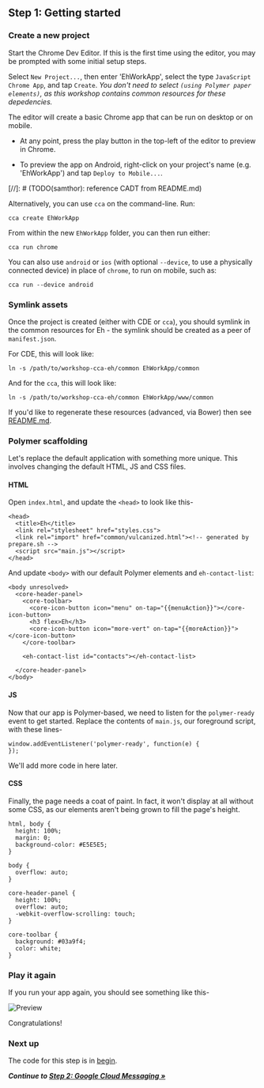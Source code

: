 ## Step 1: Getting started

### Create a new project

Start the Chrome Dev Editor. If this is the first time using the editor, you may be prompted with some initial setup steps.

Select `New Project...`, then enter 'EhWorkApp', select the type `JavaScript Chrome App`, and tap `Create`.
_You don't need to select `(using Polymer paper elements)`, as this workshop contains common resources for these depedencies._

The editor will create a basic Chrome app that can be run on desktop or on mobile.

* At any point, press the play button in the top-left of the editor to preview in Chrome.

* To preview the app on Android, right-click on your project's name (e.g. 'EhWorkApp') and tap `Deploy to Mobile...`.

[//]: # (TODO(samthor): reference CADT from README.md)

Alternatively, you can use `cca` on the command-line. Run:

    cca create EhWorkApp

From within the new `EhWorkApp` folder, you can then run either:

    cca run chrome

You can also use `android` or `ios` (with optional `--device`, to use a physically connected device) in place of `chrome`, to run on mobile, such as:

    cca run --device android

### Symlink assets

Once the project is created (either with CDE or `cca`), you should symlink in the common resources for Eh - the symlink should be created as a peer of `manifest.json`.

For CDE, this will look like:

    ln -s /path/to/workshop-cca-eh/common EhWorkApp/common

And for the `cca`, this will look like:

    ln -s /path/to/workshop-cca-eh/common EhWorkApp/www/common

If you'd like to regenerate these resources (advanced, via Bower) then see [README.md](https://github.com/MobileChromeApps/workshop-cca-eh/blob/master/README.md).

### Polymer scaffolding

Let's replace the default application with something more unique. This involves changing the default HTML, JS and CSS files.

#### HTML

Open `index.html`, and update the `<head>` to look like this-
  
    <head>
      <title>Eh</title>
      <link rel="stylesheet" href="styles.css">
      <link rel="import" href="common/vulcanized.html"><!-- generated by prepare.sh -->
      <script src="main.js"></script>
    </head>

And update `<body>` with our default Polymer elements and `eh-contact-list`:

    <body unresolved>
      <core-header-panel>
        <core-toolbar>
          <core-icon-button icon="menu" on-tap="{{menuAction}}"></core-icon-button>
          <h3 flex>Eh</h3>
          <core-icon-button icon="more-vert" on-tap="{{moreAction}}"></core-icon-button>
        </core-toolbar>

        <eh-contact-list id="contacts"></eh-contact-list>

      </core-header-panel>
    </body>

#### JS

Now that our app is Polymer-based, we need to listen for the `polymer-ready` event to get started. Replace the contents of `main.js`, our foreground script, with these lines-

    window.addEventListener('polymer-ready', function(e) {
    });

We'll add more code in here later.

#### CSS

Finally, the page needs a coat of paint. In fact, it won't display at all without some CSS, as our elements aren't being grown to fill the page's height.

    html, body {
      height: 100%;
      margin: 0;
      background-color: #E5E5E5;
    }

    body {
      overflow: auto;
    }

    core-header-panel {
      height: 100%;
      overflow: auto;
      -webkit-overflow-scrolling: touch;
    }

    core-toolbar {
      background: #03a9f4;
      color: white;
    }

### Play it again

If you run your app again, you should see something like this-

![Preview](https://github.com/MobileChromeApps/workshop-cca-eh/raw/master/docs/assets/step1-preview.png)

Congratulations!

### Next up

The code for this step is in [begin](https://github.com/MobileChromeApps/workshop-cca-eh/blob/master/workshop/begin).

_**Continue to [Step 2: Google Cloud Messaging &raquo;](https://github.com/MobileChromeApps/workshop-cca-eh/blob/master/docs/step2.md)**_